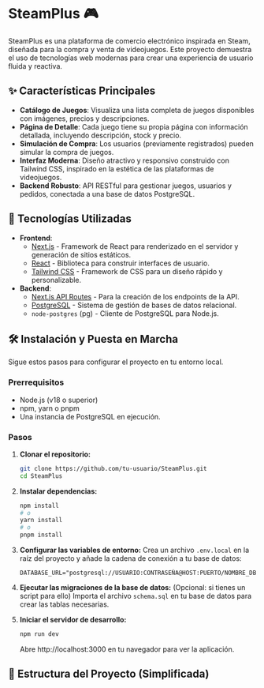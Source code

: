 # SteamPlus 🎮

SteamPlus es una plataforma de comercio electrónico inspirada en Steam, diseñada para la compra y venta de videojuegos. Este proyecto demuestra el uso de tecnologías web modernas para crear una experiencia de usuario fluida y reactiva.

## ✨ Características Principales

-   **Catálogo de Juegos**: Visualiza una lista completa de juegos disponibles con imágenes, precios y descripciones.
-   **Página de Detalle**: Cada juego tiene su propia página con información detallada, incluyendo descripción, stock y precio.
-   **Simulación de Compra**: Los usuarios (previamente registrados) pueden simular la compra de juegos.
-   **Interfaz Moderna**: Diseño atractivo y responsivo construido con Tailwind CSS, inspirado en la estética de las plataformas de videojuegos.
-   **Backend Robusto**: API RESTful para gestionar juegos, usuarios y pedidos, conectada a una base de datos PostgreSQL.

## 🚀 Tecnologías Utilizadas

-   **Frontend**:
    -   [Next.js](https://nextjs.org/) - Framework de React para renderizado en el servidor y generación de sitios estáticos.
    -   [React](https://reactjs.org/) - Biblioteca para construir interfaces de usuario.
    -   [Tailwind CSS](https://tailwindcss.com/) - Framework de CSS para un diseño rápido y personalizable.
-   **Backend**:
    -   [Next.js API Routes](https://nextjs.org/docs/api-routes/introduction) - Para la creación de los endpoints de la API.
    -   [PostgreSQL](https://www.postgresql.org/) - Sistema de gestión de bases de datos relacional.
    -   `node-postgres` (pg) - Cliente de PostgreSQL para Node.js.

## 🛠️ Instalación y Puesta en Marcha

Sigue estos pasos para configurar el proyecto en tu entorno local.

### Prerrequisitos

-   Node.js (v18 o superior)
-   npm, yarn o pnpm
-   Una instancia de PostgreSQL en ejecución.

### Pasos

1.  **Clonar el repositorio:**
    ```bash
    git clone https://github.com/tu-usuario/SteamPlus.git
    cd SteamPlus
    ```

2.  **Instalar dependencias:**
    ```bash
    npm install
    # o
    yarn install
    # o
    pnpm install
    ```

3.  **Configurar las variables de entorno:**
    Crea un archivo `.env.local` en la raíz del proyecto y añade la cadena de conexión a tu base de datos:
    ```env
    DATABASE_URL="postgresql://USUARIO:CONTRASEÑA@HOST:PUERTO/NOMBRE_DB"
    ```

4.  **Ejecutar las migraciones de la base de datos:**
    (Opcional: si tienes un script para ello) Importa el archivo `schema.sql` en tu base de datos para crear las tablas necesarias.

5.  **Iniciar el servidor de desarrollo:**
    ```bash
    npm run dev
    ```

    Abre http://localhost:3000 en tu navegador para ver la aplicación.

## 📁 Estructura del Proyecto (Simplificada)
